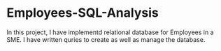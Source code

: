 # Employees-SQL-Analysis

In this project, I have implementd relational database for Employees in a SME. I have written quries to create as well as manage the database. 
